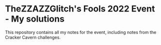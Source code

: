 # TheZZAZZGlitch's Fools 2022 Event - My solutions

This repository contains all my notes for the event, including notes from the Cracker Cavern challenges.
